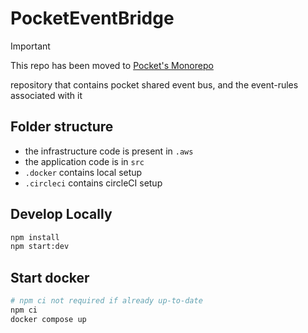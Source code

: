 # PocketEventBridge

> [!IMPORTANT]  
> This repo has been moved to [Pocket's Monorepo](https://github.com/Pocket/pocket-monorepo)

repository that contains pocket shared event bus, and the event-rules associated with it

## Folder structure
- the infrastructure code is present in `.aws`
- the application code is in `src`
- `.docker` contains local setup
- `.circleci` contains circleCI setup

## Develop Locally
```bash
npm install
npm start:dev
```

## Start docker
```bash
# npm ci not required if already up-to-date
npm ci
docker compose up
```

